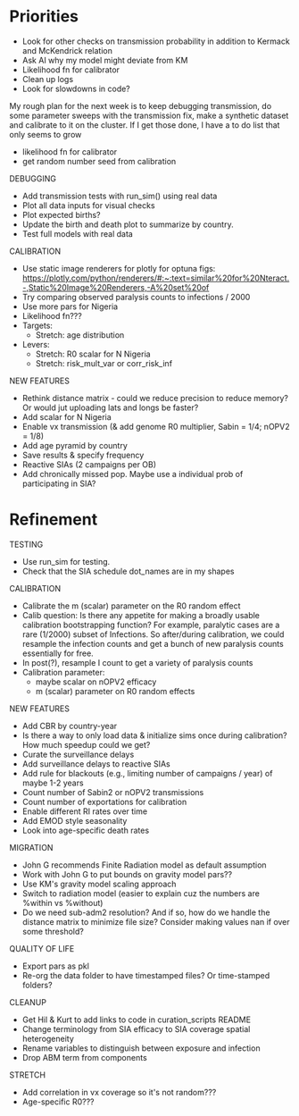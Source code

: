 # Priorities

- Look for other checks on transmission probability in addition to Kermack and McKendrick relation
- Ask AI why my model might deviate from KM
- Likelihood fn for calibrator
- Clean up logs
- Look for slowdowns in code? 


My rough plan for the next week is to keep debugging transmission, do some parameter sweeps with the transmission fix, make a synthetic dataset and calibrate to it on the cluster. If I get those done, I have a to do list that only seems to grow
- likelihood fn for calibrator
- get random number seed from calibration

DEBUGGING
- Add transmission tests with run_sim() using real data
- Plot all data inputs for visual checks
- Plot expected births?
- Update the birth and death plot to summarize by country.
- Test full models with real data

CALIBRATION
- Use static image renderers for plotly for optuna figs: https://plotly.com/python/renderers/#:~:text=similar%20for%20Nteract.-,Static%20Image%20Renderers,-A%20set%20of
- Try comparing observed paralysis counts to infections / 2000
- Use more pars for Nigeria
- Likelihood fn???
- Targets:
    - Stretch: age distribution
- Levers:
    - Stretch: R0 scalar for N Nigeria
    - Stretch: risk_mult_var or corr_risk_inf

NEW FEATURES
- Rethink distance matrix - could we reduce precision to reduce memory? Or would jut uploading lats and longs be faster?
- Add scalar for N Nigeria
- Enable vx transmission (& add genome R0 multiplier, Sabin = 1/4; nOPV2 = 1/8)
- Add age pyramid by country
- Save results & specify frequency
- Reactive SIAs (2 campaigns per OB)
- Add chronically missed pop. Maybe use a individual prob of participating in SIA?


# Refinement

TESTING
- Use run_sim for testing.
- Check that the SIA schedule dot_names are in my shapes

CALIBRATION
- Calibrate the m (scalar) parameter on the R0 random effect
- Calib question: Is there any appetite for making a broadly usable calibration bootstrapping function? For example, paralytic cases are a rare (1/2000) subset of Infections. So after/during calibration, we could resample the infection counts and get a bunch of new paralysis counts essentially for free.
- In post(?), resample I count to get a variety of paralysis counts
- Calibration parameter:
    - maybe scalar on nOPV2 efficacy
    - m (scalar) parameter on R0 random effects

NEW FEATURES
- Add CBR by country-year
- Is there a way to only load data & initialize sims once during calibration? How much speedup could we get?
- Curate the surveillance delays
- Add surveillance delays to reactive SIAs
- Add rule for blackouts (e.g., limiting number of campaigns / year) of maybe 1-2 years
- Count number of Sabin2 or nOPV2 transmissions
- Count number of exportations for calibration
- Enable different RI rates over time
- Add EMOD style seasonality
- Look into age-specific death rates

MIGRATION
- John G recommends Finite Radiation model as default assumption
- Work with John G to put bounds on gravity model pars??
- Use KM's gravity model scaling approach
- Switch to radiation model (easier to explain cuz the numbers are %within vs %without)
- Do we need sub-adm2 resolution? And if so, how do we handle the distance matrix to minimize file size? Consider making values nan if over some threshold?

QUALITY OF LIFE
- Export pars as pkl
- Re-org the data folder to have timestamped files? Or time-stamped folders?

CLEANUP
- Get Hil & Kurt to add links to code in curation_scripts README
- Change terminology from SIA efficacy to SIA coverage spatial heterogeneity
- Rename variables to distinguish between exposure and infection
- Drop ABM term from components

STRETCH
- Add correlation in vx coverage so it's not random???
- Age-specific R0???
